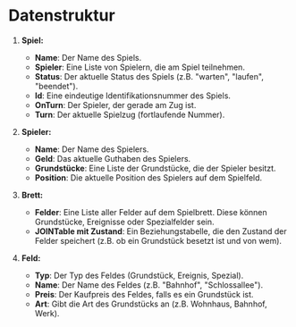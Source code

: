 # **Datenstruktur**

1. **Spiel:**
   - **Name**: Der Name des Spiels.
   - **Spieler**: Eine Liste von Spielern, die am Spiel teilnehmen.
   - **Status**: Der aktuelle Status des Spiels (z.B. "warten", "laufen", "beendet").
   - **Id**: Eine eindeutige Identifikationsnummer des Spiels.
   - **OnTurn**: Der Spieler, der gerade am Zug ist.
   - **Turn**: Der aktuelle Spielzug (fortlaufende Nummer).

2. **Spieler:**
   - **Name**: Der Name des Spielers.
   - **Geld**: Das aktuelle Guthaben des Spielers.
   - **Grundstücke**: Eine Liste der Grundstücke, die der Spieler besitzt.
   - **Position**: Die aktuelle Position des Spielers auf dem Spielfeld.

3. **Brett:**
   - **Felder**: Eine Liste aller Felder auf dem Spielbrett. Diese können Grundstücke, Ereignisse oder Spezialfelder sein.
   - **JOINTable mit Zustand**: Ein Beziehungstabelle, die den Zustand der Felder speichert (z.B. ob ein Grundstück besetzt ist und von wem).

4. **Feld:**
   - **Typ**: Der Typ des Feldes (Grundstück, Ereignis, Spezial).
   - **Name**: Der Name des Feldes (z.B. "Bahnhof", "Schlossallee").
   - **Preis**: Der Kaufpreis des Feldes, falls es ein Grundstück ist.
   - **Art**: Gibt die Art des Grundstücks an (z.B. Wohnhaus, Bahnhof, Werk).
